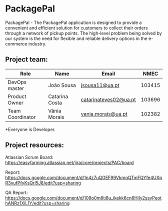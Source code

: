 # PackagePal

PackagePal - The PackagePal application is designed to provide a convenient and efficient solution for customers to collect their orders through a network of pickup points. The high-level problem being solved by our system is the need for flexible and reliable delivery options in the e-commerce industry.


## Project team:

| Role 	        |Name 	          |Email 	                  |NMEC   |
|---------------|-----------------|-------------------------|-------|
| DevOps master        |João Sousa 	    |jsousa11@ua.pt 	        |103415 |
| Product Owner     |Catarina Costa	|catarinateves02@ua.pt |103696  |
| Team Coordinator  |Vânia Morais     |vania.morais@ua.pt       |102382 |

*Everyone is Developer.

## Project resources:

Atlassian Scrum Board: https://easyfarming.atlassian.net/jira/core/projects/PAC/board

Report: https://docs.google.com/document/d/1n4z7uQGEF99VkmqQTmFQYfe4UXpR3vufPfyKsQrl5J8/edit?usp=sharing

QA Report: https://docs.google.com/document/d/109o0m6ti8u_ikekk6cn6HIIy2ssyPeothANRz1XiL1Y/edit?usp=sharing


